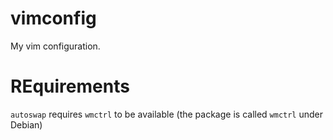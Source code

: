 # vimconfig

My vim configuration.

# REquirements

`autoswap` requires `wmctrl` to be available (the package is called `wmctrl` under Debian)
